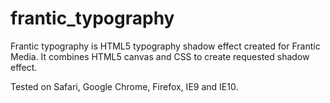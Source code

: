 frantic_typography
==================

Frantic typography is HTML5 typography shadow effect created for Frantic Media.
It combines HTML5 canvas and CSS to create requested shadow effect.

Tested on Safari, Google Chrome, Firefox, IE9 and IE10.